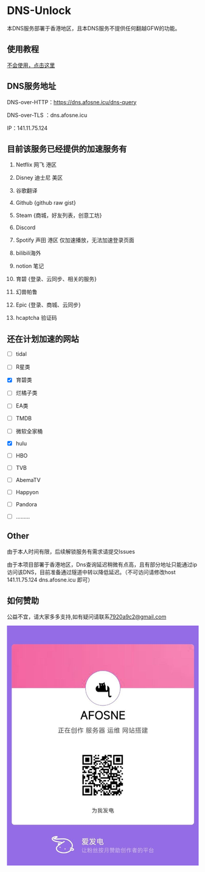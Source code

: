 # DNS-Unlock

本DNS服务部署于香港地区，且本DNS服务不提供任何翻越GFW的功能。

## 使用教程

[不会使用，点击这里](/tutorial.md)

## DNS服务地址

DNS-over-HTTP：https://dns.afosne.icu/dns-query 

DNS-over-TLS ：dns.afosne.icu

IP：141.11.75.124



## 目前该服务已经提供的加速服务有

1. Netflix 网飞 港区

2. Disney 迪士尼 美区

3. 谷歌翻译

4. Github {github raw gist}

5. Steam {商城，好友列表，创意工坊} 

6. Discord

7. Spotify 声田 港区 仅加速播放，无法加速登录页面

8. bilibili海外 

9. notion 笔记

10. 育碧 {登录、云同步、相关的服务}

11. 幻兽帕鲁

12. Epic {登录、商城、云同步}

13. hcaptcha 验证码

    

## 还在计划加速的网站

- [ ] tidal
- [ ] R星类
- [x] 育碧类
- [ ] 烂橘子类
- [ ] EA类
- [ ] TMDB
- [ ] 微软全家桶
- [x] hulu
- [ ] HBO
- [ ] TVB
- [ ] AbemaTV
- [ ] Happyon
- [ ] Pandora
- [ ] .........



## Other

由于本人时间有限，后续解锁服务有需求请提交Issues

由于本项目部署于香港地区，Dns查询延迟稍微有点高，且有部分地址只能通过ip访问该DNS，目前准备通过隧道中转以降低延迟。（不可访问请修改host 141.11.75.124 dns.afosne.icu 即可）



## 如何赞助

公益不宜，请大家多多支持,如有疑问请联系[7920a9c2@gmail.com](mailto:7920a9c2@gmail.com) 

![爱发电](/img/afd.jpg)
